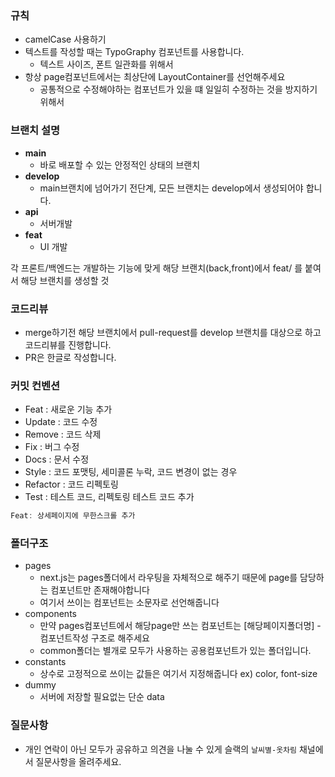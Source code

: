 ### 규칙

- camelCase 사용하기
- 텍스트를 작성할 때는 TypoGraphy 컴포넌트를 사용합니다.
    - 텍스트 사이즈, 폰트 일관화를 위해서
- 항상 page컴포넌트에서는 최상단에 LayoutContainer를 선언해주세요
    - 공통적으로 수정해야하는 컴포넌트가 있을 떄 일일히 수정하는 것을 방지하기 위해서

### 브랜치 설명

- **main**
    - 바로 배포할 수 있는 안정적인 상태의 브랜치
- **develop**
    - main브랜치에 넘어가기 전단계, 모든 브랜치는 develop에서 생성되어야 합니다.
- **api**
    - 서버개발
- **feat**
    - UI 개발

각 프론트/백엔드는 개발하는 기능에 맞게 해당 브랜치(back,front)에서 feat/ 를 붙여서 해당 브랜치를 생성할 것

### ****코드리뷰****

- merge하기전 해당 브랜치에서 pull-request를 develop 브랜치를 대상으로 하고 코드리뷰를 진행합니다.
- PR은 한글로 작성합니다.

### 커밋 컨벤션

- Feat : 새로운 기능 추가
- Update : 코드 수정
- Remove : 코드 삭제
- Fix : 버그 수정
- Docs : 문서 수정
- Style : 코드 포맷팅, 세미콜론 누락, 코드 변경이 없는 경우
- Refactor : 코드 리펙토링
- Test : 테스트 코드, 리펙토링 테스트 코드 추가

```jsx
Feat: 상세페이지에 무한스크롤 추가
```

### 폴더구조

- pages
    - next.js는 pages폴더에서 라우팅을 자체적으로 해주기 때문에 page를 담당하는 컴포넌트만 존재해야합니다
    - 여기서 쓰이는 컴포넌트는 소문자로 선언해줍니다
- components
    - 만약 pages컴포넌트에서 해당page만 쓰는 컴포넌트는 [해당페이지폴더명] - 컴포넌트작성 구조로 해주세요
    - common폴더는 별개로 모두가 사용하는 공용컴포넌트가 있는 폴더입니다.
- constants
    - 상수로 고정적으로 쓰이는 값들은 여기서 지정해줍니다 ex) color, font-size
- dummy
    - 서버에 저장할 필요없는 단순 data

### 질문사항

- 개인 연락이 아닌 모두가 공유하고 의견을 나눌 수 있게 슬랙의 `날씨별-옷차림` 채널에서 질문사항을 올려주세요.
